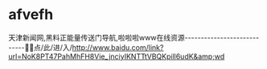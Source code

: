# afvefh
天津新闻网,黑料正能量传送门导航,啦啦啦www在线资源----------------------------🐍🐍点/此/进/入/http://www.baidu.com/link?url=NoK8PT47PahMhFH8Vie_jnciyIKNTTtVBQKpill6udK&amp;wd
